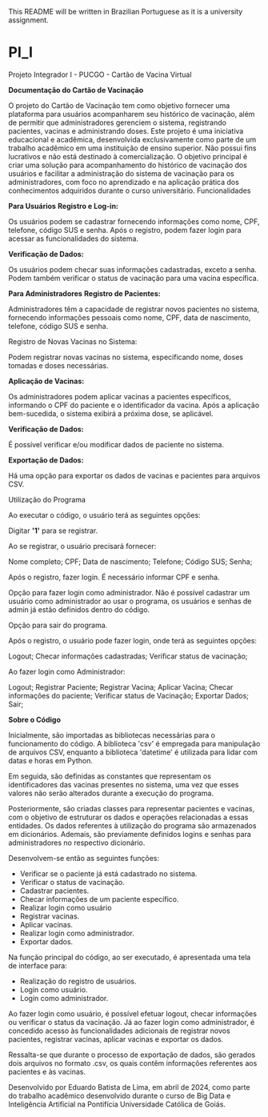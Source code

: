 This README will be written in Brazilian Portuguese as it is a university assignment.

# PI_I

Projeto Integrador I - PUCGO - Cartão de Vacina Virtual

**Documentação do Cartão de Vacinação**

O projeto do Cartão de Vacinação tem como objetivo fornecer uma plataforma para usuários acompanharem seu histórico de vacinação, além de permitir que administradores gerenciem o sistema, registrando pacientes, vacinas e administrando doses.
Este projeto é uma iniciativa educacional e acadêmica, desenvolvida exclusivamente como parte de um trabalho acadêmico em uma instituição de ensino superior. Não possui fins lucrativos e não está destinado à comercialização.
O objetivo principal é criar uma solução para acompanhamento do histórico de vacinação dos usuários e facilitar a administração do sistema de vacinação para os administradores, com foco no aprendizado e na aplicação prática dos conhecimentos adquiridos durante o curso universitário.
Funcionalidades

**Para Usuários**
**Registro e Log-in:**

Os usuários podem se cadastrar fornecendo informações como nome, CPF, telefone, código SUS e senha.
Após o registro, podem fazer login para acessar as funcionalidades do sistema.

**Verificação de Dados:**

Os usuários podem checar suas informações cadastradas, exceto a senha.
Podem também verificar o status de vacinação para uma vacina específica.

**Para Administradores**
**Registro de Pacientes:**

Administradores têm a capacidade de registrar novos pacientes no sistema, fornecendo informações pessoais como nome, CPF, data de nascimento, telefone, código SUS e senha.

Registro de Novas Vacinas no Sistema:

Podem registrar novas vacinas no sistema, especificando nome, doses tomadas e doses necessárias.

**Aplicação de Vacinas:**

Os administradores podem aplicar vacinas a pacientes específicos, informando o CPF do paciente e o identificador da vacina.
Após a aplicação bem-sucedida, o sistema exibirá a próxima dose, se aplicável.

**Verificação de Dados:**

É possível verificar e/ou modificar dados de paciente no sistema.

**Exportação de Dados:**

Há uma opção para exportar os dados de vacinas e pacientes para arquivos CSV.

Utilização do Programa

Ao executar o código, o usuário terá as seguintes opções:

Digitar **'1'** para se registrar.

Ao se registrar, o usuário precisará fornecer:

Nome completo;
CPF;
Data de nascimento;
Telefone;
Código SUS;
Senha;

Após o registro, fazer login. É necessário informar CPF e senha.

Opção para fazer login como administrador. Não é possível cadastrar um usuário como administrador ao usar o programa, os usuários e senhas de admin já estão definidos dentro do código.

Opção para sair do programa.

Após o registro, o usuário pode fazer login, onde terá as seguintes opções:

Logout;
Checar informações cadastradas;
Verificar status de vacinação;

Ao fazer login como Administrador:

Logout;
Registrar Paciente;
Registrar Vacina;
Aplicar Vacina;
Checar informações do paciente;
Verificar status de Vacinação;
Exportar Dados;
Sair;

**Sobre o Código**

Inicialmente, são importadas as bibliotecas necessárias para o funcionamento do código. A biblioteca 'csv' é empregada para manipulação de arquivos CSV, enquanto a biblioteca 'datetime' é utilizada para lidar com datas e horas em Python.

Em seguida, são definidas as constantes que representam os identificadores das vacinas presentes no sistema, uma vez que esses valores não serão alterados durante a execução do programa.

Posteriormente, são criadas classes para representar pacientes e vacinas, com o objetivo de estruturar os dados e operações relacionadas a essas entidades. Os dados referentes à utilização do programa são armazenados em dicionários. Ademais, são previamente definidos logins e senhas para administradores no respectivo dicionário.

Desenvolvem-se então as seguintes funções:

- Verificar se o paciente já está cadastrado no sistema.
- Verificar o status de vacinação.
- Cadastrar pacientes.
- Checar informações de um paciente específico.
- Realizar login como usuário
- Registrar vacinas.
- Aplicar vacinas.
- Realizar login como administrador.
- Exportar dados.

Na função principal do código, ao ser executado, é apresentada uma tela de interface para:

- Realização do registro de usuários.
- Login como usuário.
- Login como administrador.

Ao fazer login como usuário, é possível efetuar logout, checar informações ou verificar o status da vacinação. Já ao fazer login como administrador, é concedido acesso às funcionalidades adicionais de registrar novos pacientes, registrar vacinas, aplicar vacinas e exportar os dados.

Ressalta-se que durante o processo de exportação de dados, são gerados dois arquivos no formato .csv, os quais contêm informações referentes aos pacientes e às vacinas.


Desenvolvido por Eduardo Batista de Lima, em abril de 2024, como parte do trabalho acadêmico desenvolvido durante o curso de Big Data e Inteligência Artificial na Pontifícia Universidade Católica de Goiás. 
